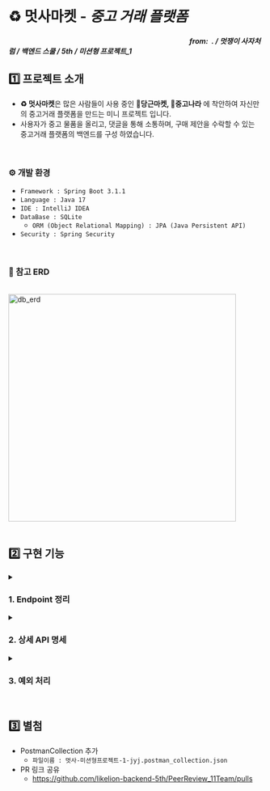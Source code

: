 # ♻️ 멋사마켓 - _중고 거래 플랫폼_

##### &nbsp;&nbsp;&nbsp;&nbsp;&nbsp;&nbsp;&nbsp;&nbsp;&nbsp;&nbsp;&nbsp;&nbsp;&nbsp;&nbsp;&nbsp;&nbsp;&nbsp;&nbsp;&nbsp;&nbsp;&nbsp;&nbsp;&nbsp;&nbsp;&nbsp;&nbsp;&nbsp;&nbsp;&nbsp;&nbsp;&nbsp;&nbsp;&nbsp;&nbsp;&nbsp;&nbsp;&nbsp;&nbsp;&nbsp;&nbsp;&nbsp;&nbsp;&nbsp;&nbsp;&nbsp;&nbsp;&nbsp;&nbsp;&nbsp;&nbsp;&nbsp;&nbsp;&nbsp;&nbsp;&nbsp;&nbsp;&nbsp;&nbsp;&nbsp;&nbsp;&nbsp;&nbsp;&nbsp;&nbsp;&nbsp;&nbsp;&nbsp;&nbsp;&nbsp;&nbsp;&nbsp;&nbsp;&nbsp;&nbsp;&nbsp;&nbsp;&nbsp;&nbsp;&nbsp;&nbsp;&nbsp;&nbsp;&nbsp;&nbsp;&nbsp;&nbsp;&nbsp;&nbsp;&nbsp;&nbsp;&nbsp;&nbsp;&nbsp;&nbsp;&nbsp;&nbsp;&nbsp;&nbsp;&nbsp;&nbsp;&nbsp;&nbsp;&nbsp;&nbsp;&nbsp;&nbsp;&nbsp;&nbsp;_from:&nbsp; . / 멋쟁이 사자처럼 / 백엔드 스쿨 / 5th / 미션형 프로젝트_1_

## 1️⃣ 프로젝트 소개
- **♻️ 멋사마켓**은 많은 사람들이 사용 중인 **🥕당근마켓, 🧱중고나라** 에 착안하여 자신만의 중고거래 플랫폼을 만드는 미니 프로젝트 입니다.  
- 사용자가 중고 물품을 올리고, 댓글을 통해 소통하며, 구매 제안을 수락할 수 있는 중고거래 플랫폼의 백엔드를 구성 하였습니다.
</br>

### ⚙️ 개발 환경
- `Framework : Spring Boot 3.1.1`
- `Language : Java 17`
- `IDE : IntelliJ IDEA`
- `DataBase : SQLite`
  - `ORM (Object Relational Mapping) : JPA (Java Persistent API)`
- `Security : Spring Security`
</br>

### 📄 참고 ERD
<br>
<img width="450" alt="db_erd" src="https://github.com/likelion-backend-5th/MiniProject_Basic_JangYongJin/assets/130991633/365a4264-0c60-4dda-a5b3-6d665b37992e">
<br>
</br>

## 2️⃣ 구현 기능

<details>
<summary>
    
  ### 1. Endpoint 정리
</summary>
===========================================================================
<details>
  <summary>
    
  #### a. 회원가입(Register Member)
  </summary>
<div markdown="1">

_회원 가입 진행_
| 요청 | Method | Mapping URL |
|:-- | :--: | :-- |
| 회원 가입 | POST | /users/register |
  
</div>
</details>
<details>
  <summary>
    
  #### b. 로그인(Login)
  </summary>
<div markdown="1">
_로그인 진행_
  | 요청 | Method | Mapping URL |
  |:-- | :--: | :-- |
  | 로그인 | POST | /users/login |
  
</div>
</details>
<details>
  <summary>
    
  #### c. 상품(Sales_Item)
  </summary>
<div markdown="1">

_중고 거래할 물품을 (판매자) 등록, 수정, 이미지 등록, 삭제 (모두) 전체 조회, 단일 조회_
| 요청 | Method | Mapping URL |
|:-- | :--: | :-- |
| 상품 등록 | POST | /items |
| 상품 수정 | PUT | /items/{itemId} |
| 상품 이미지 등록 | PUT | /items/{itemId}/image |
| 상품 삭제 | DELETE | /items/{itemId} |
| 상품 전체 조회 | GET | /items/read |
| 상품 단일 조회 | GET | /items/read/{itemsId} |
  
</div>
</details>
<details>
  <summary>
    
  #### d. 댓글(Comments)
  </summary>
<div markdown="1">

_해당 물품에 대한 댓글을 (구매자) 등록, 수정, 삭제 (판매자) 답글 등록, (모두) 댓글 전체 조회_
| 요청 | Method | Mapping URL |
|:-- | :--: | :-- |
| 댓글 등록 | POST | /items/{itemId}/comments |
| 댓글 수정 | PUT | /items/{itemId}/comments/{commentId} |
| 댓글 삭제 |  DELETE | /items/{itemId}/comments/{commentId} |
| 답글 등록 | PUT | /items/{itemId}/comments/{commentId}/reply |
| 댓글 전체 조회 | GET | /items/{itemId}/comments/read |
  
</div>
</details>
<details>
  <summary>
    
  #### e. 구매 제안(Negotiation)
  </summary>
<div markdown="1">

_해당 물품에 대한 구매제안을 (구매자) 등록, 수정, 삭제, 구매 확정 (판매자) 수락 or 거절 (모두) 조회_
| 요청 | Method | Mapping URL |
|:-- | :--: | :-- |
| 제안 등록 | POST | /items/{itemId}/proposals |
| 제안 수정 | PUT | /items/{itemId}/proposals/{proposalId} |
| 제안 삭제 |  DELETE | /items/{itemId}/proposals/{proposalId} |
| 제안 수락or거절 | PUT | /items/{itemId}/proposals/{proposalId} |
| 구매 확정 | PUT | /items/{itemId}/proposals/{proposalId} |
| 제안 조회 | GET | /items/{itemId}/proposals/{proposalId}?page={페이지 번호}|
  
</div>
</details>
===========================================================================
</details>

<details>
  <summary>

  ### 2. 상세 API 명세
  </summary>
===========================================================================
  <details>
  <summary>
    
  #### a. 회원가입(Register Member)
  </summary>

  <details>
    <summary> 회원가입 - 성공 </summary>
<div markdown="1">

- 요청<br/>
  - `POST /users/register`
  - Header :
    ```javascript
    // 추가요소 없음
    ```
  - Body :
  ```json
  {
    "username" : "gaga",
    "password" : "1234",
    "passwordCheck" : "1234",
    "email" : "gaga@gmail.com",
    "phone" : "010-1588-1588",
    "city" : "Suwon"
  }
  ```
- 응답<br/>
  - Status : 200
  - Body :
  ```json
  {
    "message": "회원가입이 완료되었습니다."
  }
  ```

</div>
  </details>
  <details>
    <summary> 회원가입 - 비밀번호 불일치 </summary>
<div markdown="1">

- 요청<br/>
  - `POST /users/register`
  - Header :
    ```javascript
    // 추가요소 없음
    ```
  - Body :
  ```json
  {
    "username" : "gaga",
    "password" : "1234",
    "passwordCheck" : "5678",
    "email" : "gaga@gmail.com",
    "phone" : "010-1588-1588",
    "city" : "Suwon"
  }
  ```
- 응답<br/>
  - Status : 400
  - Body :
  ```json
  {
    "message": "비밀번호가 일치하지 않습니다."
  }
  ```

</div>
  </details>
  <details>
    <summary> 회원가입 - 이미 존재하는 이름 </summary>
<div markdown="1">

- 요청<br/>
  - `POST /users/register`
  - Header :
    ```javascript
    // 추가요소 없음
    ```
  - Body :
  ```json
  {
    "username" : "gaga",
    "password" : "1234",
    "passwordCheck" : "1234",
    "email" : "gaga@gmail.com",
    "phone" : "010-1588-1588",
    "city" : "Suwon"
  }
  ```
- 응답<br/>
  - Status : 400
  - Body :
  ```json
  {
    "message": "이미 존재하는 이름 입니다."
  }
  ```

</div>
  </details>
</details>
<details>
  <summary>
    
  #### b. 로그인(Login)
  </summary>

  <details>
    <summary> 로그인 - 성공(jwt 토큰 발급) </summary>
<div markdown="1">

- 요청<br/>
  - `POST /users/login`
  - Header :
    ```javascript
    // 추가요소 없음
    ```
  - Body :
  ```json
  {
    "username" : "gaga",
    "password" : "1234"
  }
  ```
- 응답<br/>
  - Status : 200
  - Body :
  ```json
  {
    "token": "eyJhbGciOiJIUzM4NCJ9.eyJzdWIiOiJnYWdhIiwia.BfM5nLtLs3aFPNL8Amy-IJhUBG6G1tOwn6vAhUjMdE-"
  }
  ```

</div>
  </details>
  <details>
    <summary> 로그인 - 비밀번호 불일치 </summary>
<div markdown="1">

- 요청<br/>
  - `POST /users/login`
  - Header :
    ```javascript
    // 추가요소 없음
    ```
  - Body :
  ```json
  {
    "username" : "gaga",
    "password" : "5678"
  }
  ```
- 응답<br/>
  - Status : 400
  - Body :
  ```json
  {
    "message": "비밀번호가 일치하지 않습니다."
  }
  ```

</div>
  </details>
  <details>
    <summary> 로그인 - 존재하지 않는 유저 </summary>
<div markdown="1">

- 요청<br/>
  - `POST /users/login`
  - Header :
    ```javascript
    // 추가요소 없음
    ```
  - Body :
  ```json
  {
    "username" : "nana",
    "password" : "1234"
  }
  ```
- 응답<br/>
  - Status : 400
  - Body :
  ```json
  {
    "message": "등록되지 않은 사용자 입니다."
  }  
  ```

</div>
  </details>
</details>

<details>
  <summary>
    
  #### a. 상품(Sales_Item)
  </summary>
  <details>
    <summary>상품 등록</summary>
<div markdown="1">

- 요청<br/>
  - `POST /items`
  - Header :
  ```javascript
    // 추가
    "authorization" :  "{ jwt-token }"
  ```
  - Body :
  ```json
  {
    "title": "중고 맥북 팝니다",
    "description": "2019년 맥북 프로 13인치 모델입니다",
    "minPriceWanted": 1000000
  }
  ```
- 응답<br/>
  - Status : 200
  - Body :
  ```json
  {
    "message": "등록이 완료되었습니다. "
  }
  ```

</div>
  </details>
  <details>
    <summary>상품 수정</summary>
<div markdown="1">

- 요청<br/>
  - `PUT /items/1`
  - Header :
  ```javascript
    // 추가
    "authorization" :  "{상품 등록 유저의 jwt-token }"
  ``` 
  - Body :
  ```json
  {
    "title": "중고 맥북 팝니다",
    "description": "2019년 맥북 프로 13인치 모델입니다",
    "minPriceWanted": 1260000
  }  
  ```
- 응답<br/>
  - Status : 200
  - Body :
  ```json
  {
    "message": "물품이 수정되었습니다."
  }
  ```

</div>
  </details>
  <details>
    <summary>상품 이미지 등록</summary>
<div markdown="1">

- 요청<br/>
  - `PUT /items/1/image`
  - Header :
  ```javascript
    // 추가
    "authorization" :  "{상품 등록 유저의 jwt-token }"
  ``` 
  - Body :
  ```json
  // form-data 
  "image" = 사진.png
  ```
- 응답<br/>
  - Status : 200
  - Body :
  ```json
  {
    "message": "이미지가 등록되었습니다."
  }
  ```

</div>
  </details>
  <details>
    <summary>상품 삭제</summary>
<div markdown="1">

- 요청<br/>
  - `DELETE /items/1`
  - Header :
  ```javascript
    // 추가
    "authorization" :  "{상품 등록 유저의 jwt-token }"
  ``` 
  - Body :
  ```json
  {
    "writer": "jang.dev",
    "password": "1234"
  }
  ```
- 응답<br/>
  - Status : 200
  - Body :
  ```json
  {
    "message": "물품을 삭제했습니다."
  }
  ```

</div>
  </details>
  <details>
    <summary>상품 전체 조회</summary>
<div markdown="1">

- 요청<br/>
  - `GET /items/read?page=0&limit=25`
  - Header : X  
  - Body : X
  
- 응답<br/>
  - Status : 200
  - Body :
  ```json
  {
    "content": [
        {
            "id": 1,
            "username": "gaga",
            "title": "중고 맥북 팝니다",
            "description": "2019년 맥북 프로 13인치 모델입니다",
            "minPriceWanted": 1260000,
            "imageUrl": null,
            "status": "판매중",
            "comments": [
                {
                    "id": 1,
                    "username": "nana",
                    "content": "50,000원 정도 할인 가능하신가요?",
                    "reply": null
                },
                {
                    "id": 2,
                    "username": "nana",
                    "content": "할인 가능하신가요?",
                    "reply": null
                },
                {
                    "id": 3,
                    "username": "nana",
                    "content": "할인 가능하신가요?2",
                    "reply": null
                }
            ]
        },
        {
            "id": 2,
            "username": "nana",
            "title": "콜드브루 드립기 팝니다",
            "description": "미개봉 1회사용 제품입니다.",
            "minPriceWanted": 20000,
            "imageUrl": null,
            "status": "판매중",
            "comments": []
        }
    ],
    "pageable": {
        "sort": {
            "empty": false,
            "sorted": true,
            "unsorted": false
        },
        "offset": 0,
        "pageNumber": 0,
        "pageSize": 25,
        "unpaged": false,
        "paged": true
    },
    "last": true,
    "totalPages": 1,
    "totalElements": 2,
    "size": 25,
    "number": 0,
    "sort": {
        "empty": false,
        "sorted": true,
        "unsorted": false
    },
    "first": true,
    "numberOfElements": 2,
    "empty": false
  }
  ```

</div>
  </details>
  <details>
    <summary>상품 단일 조회</summary>
<div markdown="1">

- 요청<br/>
  - `GET /items/read/1`
  - Header: X
  - Body : X

- 응답<br/>
  - Status : 200
  - Body :
  ```json
  {
    "id": 1,
    "username": "gaga",
    "title": "중고 맥북 팝니다",
    "description": "2019년 맥북 프로 13인치 모델입니다",
    "minPriceWanted": 1260000,
    "imageUrl": null,
    "status": "판매중",
    "comments": [
        {
            "id": 1,
            "username": "nana",
            "content": "50,000원 정도 할인 가능하신가요?",
            "reply": null
        },
        {
            "id": 2,
            "username": "nana",
            "content": "할인 가능하신가요?",
            "reply": null
        },
        {
            "id": 3,
            "username": "nana",
            "content": "할인 가능하신가요?2",
            "reply": null
        }
    ]
  }
  ```

</div>
  </details>
</details>
<details>
  <summary>
    
  #### b. 댓글(Comments)
  </summary>
  <details>
    <summary>댓글 등록</summary>
<div markdown="1">

- 요청<br/>
  - `POST /items/1/comments`
  - Header :
  ```javascript
    // 추가
    "authorization" :  "{유저의 jwt-token }"
  ``` 
  - Body :
  ```json
  {
    "content": "할인 가능하신가요?"
  }
  ```
- 응답<br/>
  - Status : 200
  - Body :
  ```json
  {
    "message": "댓글이 등록되었습니다."
  }
  ```

</div>
  </details>
  <details>
    <summary>댓글 수정</summary>
<div markdown="1">

- 요청<br/>
  - `PUT /items/1/comments/1`
  - Header :
  ```javascript
    // 추가
    "authorization" :  "{댓글 등록 유저의 jwt-token }"
  ``` 
  - Body :
  ```json
  {
    "content": "50,000원 정도 할인 가능하신가요?"
  }
  ```
- 응답<br/>
  - Status : 200
  - Body :
  ```json
  {
    "message": "댓글이 수정되었습니다."
  }
  ```

</div>
  </details>
  <details>
    <summary>댓글 삭제</summary>
<div markdown="1">

- 요청<br/>
  - `DELETE /items/1/comments/1`
  - Header :
  ```javascript
    // 추가
    "authorization" :  "{댓글 등록 유저의 jwt-token }"
  ``` 
  - Body : X
- 응답<br/>
  - Status : 200
  - Body :
  ```json
  {
    "message": "댓글을 삭제했습니다."
  }
  ```

</div>
  </details>
  <details>
    <summary>답글 등록</summary>
<div markdown="1">

- 요청<br/>
  - `PUT /items/1/comments/1/reply`
  - Header :
  ```javascript
    // 추가
    "authorization" :  "{상품 등록 유저의 jwt-token }"
  ```
  - Body :
  ```json
  {
    "writer": "jang.dev",
    "password": "1234",
    "reply": "안됩니다"
  }
  ```
- 응답<br/>
  - Status : 200
  - Body :
  ```json
  {
    "reply": "힘들 것 같습니다."
  }
  ```

</div>
  </details>
  <details>
    <summary>댓글 전체 조회</summary>
<div markdown="1">

- 요청<br/>
  - `GET /items/1/comments/read`
  - Header :
    ```javascript
    // 추가
    "page" : "0"
    ```
  - Body :
  ```json
  {
    "writer": "jang.dev",
    "password": "1234",
    "reply": "안됩니다"
  }
  ```
- 응답<br/>
  - Status : 200
  - Body :
  ```json
  {
    "content": [
        {
            "id": 1,
            "content": "50,000원 정도 할인 가능하신가요?",
            "reply": null
        }
    ],
    "pageable": {
        "sort": {
            "empty": false,
            "sorted": true,
            "unsorted": false
        },
        "offset": 0,
        "pageSize": 25,
        "pageNumber": 0,
        "unpaged": false,
        "paged": true
    },
    "last": true,
    "totalElements": 1,
    "totalPages": 1,
    "size": 25,
    "number": 0,
    "sort": {
        "empty": false,
        "sorted": true,
        "unsorted": false
    },
    "first": true,
    "numberOfElements": 1,
    "empty": false
  }
  ```

</div>
  </details>
</details>

<details>
  <summary>

  #### c. 구매제안(Negotiation)
  </summary>
  <details>
    <summary>제안 등록</summary>
<div markdown="1">

- 요청<br/>
  - `POST /items/1/proposals`
  - Header :
  ```javascript
    // 추가
    "authorization" :  "{유저의 jwt-token }"
  ``` 
  - Body :
  ```json
  {
    "suggestedPrice": 1200000
  }
  ```
- 응답<br/>
  - Status : 200
  - Body :
  ```json
  {
    "message": "구매 제안이 등록되었습니다."
  }
  ```

</div>
  </details>
  <details>
    <summary>제안 수정</summary>
<div markdown="1">

- 요청<br/>
  - `PUT /items/1/proposals/1`
  - Header :
  ```javascript
    // 추가
    "mode" : "buyer"
    "authorization" :  "{제안 등록 유저의 jwt-token }"
  ```
  - Body :
  ```json
  {
    "suggestedPrice": 1180000
  }
  ```
- 응답<br/>
  - Status : 200
  - Body :
  ```json
  {
    "message": "제안이 수정되었습니다."
  }
  ```

</div>
  </details>
  <details>
    <summary>제안 삭제</summary>
<div markdown="1">

- 요청<br/>
  - `DELETE /items/1/proposals/1`
  - Header :
  ```javascript
    // 추가
    "authorization" :  "{제안 등록 유저의 jwt-token }"
  ```
  - Body : X
- 응답<br/>
  - Status : 200
  - Body :
  ```json
  {
    "message": "제안을 삭제했습니다."
  }
  ```

</div>
  </details>
  <details>
    <summary>제안 수락 or 거절</summary>
<div markdown="1">

- 요청<br/>
  - `PUT /items/1/proposals/1`
  - Header :
  ```javascript
    // 추가
    "mode" : "seller"
    "authorization" :  "{상품 등록 유저의 jwt-token }"
  ```
  - Body :
  ```json
  {
    "status": "수락"
  }
  ```
- 응답<br/>
  - Status : 200
  - Body :
  ```json
  {
    "message": "제안의 상태가 변경되었습니다."
  }
  ```

</div>
  </details>
  <details>
    <summary>구매 확정</summary>
<div markdown="1">

- 요청<br/>
  - `PUT /items/1/proposals/1`
  - Header :
  ```javascript
    // 추가
    "mode" : "end"
    "authorization" :  "{제안 등록 유저의 jwt-token }"
  ```
  - Body :
  ```json
  {
    "status": "확정"
  }
  ```
- 응답<br/>
  - Status : 200
  - Body :
  ```json
  {
    "message": "구매가 확정되었습니다."
  }
  ```
  - 하나의 제안이 "확정"이 될시 나머지 제안들은 자동으로 "거절" 로 상태가 바뀐다.
  - 해당 물품의 상태가 "판매 완료"로 바뀐다.

</div>
  </details>
  <details>
    <summary>제안 조회</summary>
<div markdown="1">

1. [판매자]는 해당 상품에 대한 모든 제안을 확인 할수있다. 
- 요청(판매자)
  - `/items/1/proposals?page=0`
  - Header:
    ```javascript
    // 추가
    "authorization" :  "{상품 등록 유저의 jwt-token }"
  ```
  - Body : X

- 응답 (판매자)
  - Status : 200
  - Body :
  ```json
   {
    "content": [
        {
            "id": 1,
            "suggestedPrice": 1200000,
            "status": "제안"
        },
        {
            "id": 2,
            "suggestedPrice": 1000000,
            "status": "제안"
        }
    ],
    "pageable": {
        "sort": {
            "empty": false,
            "sorted": true,
            "unsorted": false
        },
        "offset": 0,
        "pageSize": 25,
        "pageNumber": 0,
        "unpaged": false,
        "paged": true
    },
    "last": true,
    "totalElements": 2,
    "totalPages": 1,
    "size": 25,
    "number": 0,
    "sort": {
        "empty": false,
        "sorted": true,
        "unsorted": false
    },
    "first": true,
    "numberOfElements": 2,
    "empty": false
  }
  ```
2. [구매자]는 해당물품에 대해 본인이 작성한 제안만 확인 할수있다.
- 요청(구매자)
  - `/items/1/proposals?page=0`
  - Header:
    ```javascript
    // 추가
    "authorization" :  "{제안 등록 유저의 jwt-token }"
  ```
  - Body : X

- 응답 (구매자)
  - Status : 200
  - Body :
  ```json
  {
    "content": [
        {
            "id": 2,
            "suggestedPrice": 1000000,
            "status": "제안"
        }
    ],
    "pageable": {
        "sort": {
            "empty": false,
            "sorted": true,
            "unsorted": false
        },
        "offset": 0,
        "pageSize": 25,
        "pageNumber": 0,
        "unpaged": false,
        "paged": true
    },
    "last": true,
    "totalElements": 1,
    "totalPages": 1,
    "size": 25,
    "number": 0,
    "sort": {
        "empty": false,
        "sorted": true,
        "unsorted": false
    },
    "first": true,
    "numberOfElements": 1,
    "empty": false
  }
  ```
  
</div>
  </details>
</details>
===========================================================================
</details>


<details>
  <summary>
    
  ### 3. 예외 처리
  </summary>
===========================================================================
  <details>
  <summary>
    
  #### a. 회원가입(Register Member)
  </summary>
<div markdown="1">

  | 예외 클래스명 | 발생 상황 | Staus Code | 에러 메세지 |
  | :--: | :--: | :--: | :--: |
  | `ExistUsernameException()` | 회원가입시 이미 존재하는 이름을 등록하려고 할때 발생 | 400 - Bad Request | `"이미 존재하는 이름 입니다."` |
  | `NotMatchedPasswordException()` | 회원가입시 비밀번호와 비밀번호 확인이 불일치 할때 발생 | 400 - Bad Request | `"비밀번호가 일치하지 않습니다."` |
  
</div>
  </details>
  <details>
  <summary>
    
  #### b. 로그인(Login)
  </summary>
<div markdown="1">

  | 예외 클래스명 | 발생 상황 | Staus Code | 에러 메세지 |
  | :--: | :--: | :--: | :--: |
  | `NotExistUsernameException()` | 로그인시 등록되지 않은 이름으로 시도할때 발생 | 404 - Not Found | `"등록되지 않은 사용자 입니다."` |
  | `NotMatchedPasswordException()` | 로그인시 비밀번호가 일치하지 않을때 발생 | 400 - Bad Request | `"비밀번호가 일치하지 않습니다."` |
  
</div>
  </details>
  <details>
  <summary>
    
  #### c. 상품(Sales_Item)
  </summary>
<div markdown="1">

  | 예외 클래스명 | 발생 상황 | Staus Code | 에러 메세지 |
  | :--: | :--: | :--: | :--: |
  | `ItemNotFoundException()` | 요청한 상품이 존재하지 않을때 발생 | 404 - Not Found | `"해당 물품이 존재하지 않습니다."` |
  | `ImageUpdateException()` | 이미지 등록과정에서 내부적으로 오류 났을때 발생 | 500 - Iternal Server Error | `"이미지 등록과정에서 문제가 발생하였습니다."` |
  | `UnAuthItemEditException()` | 상품 등록자가 아닌 사람이 수정요청을 했을때 발생 | 400 - Bad Request | `"상품 등록자만 수정이 가능합니다."` |
  | `UnAuthItemDeleteException()` | 상품 등록자가 아닌 사람이 삭제요청을 했을때 발생 | 400 - Bad Request | `"상품 등록자만 삭제가 가능합니다."` |
  
</div>
  </details>
  <details>
  <summary>
    
  #### d. 댓글(Comments)
  </summary>
<div markdown="1">

  | 예외 클래스명 | 발생 상황 | Staus Code | 에러 메세지 |
  | :--: | :--: | :--: | :--: |
  | `CommentNotFoundException()` | 요청한 댓글이 존재하지 않을때 발생 | 404 - Not Found | `"해당 댓글이 존재하지 않습니다."` |
  | `UnAuthCommentEditException()` | 댓글 등록자가 아닌 사람이 수정요청을 했을때 발생 | 400 - Bad Request | `"댓글 등록자만 수정이 가능합니다."` |
  | `UnAuthCommentDeleteException()` | 댓글 등록자가 아닌 사람이 삭제요청을 했을때 발생 | 400 - Bad Request | `"댓글 등록자만 수정이 가능합니다."` |
  | `UnAuthCommentReplyException()` | 답글 등록자가 아닌 사람이 수정요청을 했을때 발생 | 400 - Bad Request | `"답글 등록자만 수정이 가능합니다."` |
  
</div>
  </details>
  <details>
  <summary>
    
  #### e. 구매제안(Negotiation)
  </summary>
<div markdown="1">

  | 예외 클래스명 | 발생 상황 | Staus Code | 에러 메세지 |
  | :--: | :--: | :--: | :--: |
  | `ProposalNotFoundException()` | 요청한 제안이 존재하지 않을때 발생 | 404 - Not Found | `"해당 제안이 존재하지 않습니다."` |
  | `UnAuthNegoEditException()` | 제안 등록자가 아닌 사람이 수정요청을 했을때 발생 | 400 - Bad Request | `"제안 등록자만 수정이 가능합니다."` |
  | `UnAuthNegoDeleteException()` | 제안 등록자가 아닌 사람이 삭제요청을 했을때 발생 | 400 - Bad Request | `"제안 등록자만 삭제가 가능합니다."` |
  | `UnAuthNegoAcceptException()` | 상품 등록자가 아닌 사람이 수락,거절 요청을 했을때 발생 | 400 - Bad Request | `"상품 등록자만 수락 또는 거절이 가능합니다."` |
  | `UnAuthNegoConfirmException()` | 제안 등록자가 아닌 사람이 구매확정 요청을 했을때 발생 | 400 - Bad Request | `"제안 등록자만 구매확정이 가능합니다."` |
  | `WrongStatusException()` | 제안 등록자가 구매확정 요청을 했을때의 상태가 [수락]이 아닐경우 발생 | 400 - Bad Request | `"제안 등록자만 구매확정이 가능합니다."` |
  
</div>
  </details>
===========================================================================
</details>
</br>

## 3️⃣ 별첨
- PostmanCollection 추가
  - `파일이름 : 멋사-미션형프로젝트-1-jyj.postman_collection.json`
- PR 링크 공유
  - https://github.com/likelion-backend-5th/PeerReview_11Team/pulls


